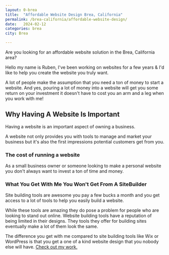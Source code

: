 ```yaml
---
layout: 0-brea
title:  "Affordable Website Design Brea, California"
permalink: /brea-california/affordable-website-design/
date:   2024-02-12
categories: brea
city: Brea

---
```


Are you looking for an affordable website solution in the Brea, California area?  

Hello my name is Ruben, I've been working on websites for a few years & I'd like to help you create the website you truly want.

A lot of people make the assumption that you need a ton of money to start a website.  And yes, pouring a lot of money into a website will get you some return on your investment it doesn't have to cost you an arm and a leg when you work with me!

## Why Having A Website Is Important

Having a website is an important aspect of owning a business. 

A website not only provides you with tools to manage and market your business but it's also the first impressions potential customers get from you.

### The cost of running a website
As a small business owner or someone looking to make a personal website you don't always want to invest a ton of time and money.

### What You Get With Me You Won't Get From A SiteBuilder
Site building tools are awesome you pay a few bucks a month and you get access to a lot of tools to help you easily build a website. 

While these tools are amazing they do pose a problem for people who are looking to stand out online. Website building tools have a reputation of being limited in their designs.  They tools they offer for building sites eventually make a lot of them look the same.

The difference you get with me compared to site building tools like Wix or WordPress is that you get a one of a kind website design that you nobody else will have.
<a href="/figma-templates/" target="_blank">Check out my work.</a>



